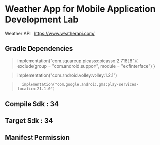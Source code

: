 # Weather App for Mobile Application Development Lab

Weather API : https://www.weatherapi.com/


## Gradle Dependencies

>	implementation("com.squareup.picasso:picasso:2.71828"){
        	exclude(group = "com.android.support", module = "exifinterface")
    	}

>	implementation("com.android.volley:volley:1.2.1")

>    	implementation("com.google.android.gms:play-services-location:21.1.0")



## Compile Sdk : 34

## Target Sdk : 34



## Manifest Permission

>	<uses-permission android:name="android.permission.INTERNET" />